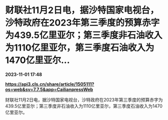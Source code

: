 # 财联社11月2日电，据沙特国家电视台，沙特政府在2023年第三季度的预算赤字为439.5亿里亚尔；第三季度非石油收入为1110亿里亚尔，第三季度石油收入为1470亿里亚尔...

**2023-11-01 17:48**

**https://api3.cls.cn/share/article/1505111?os=web&sv=7.7.5&app=CailianpressWeb**

财联社11月2日电，据沙特国家电视台，沙特政府在2023年第三季度的预算赤字为439.5亿里亚尔；第三季度非石油收入为1110亿里亚尔，第三季度石油收入为1470亿里亚尔。